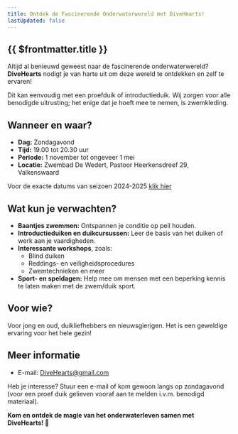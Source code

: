 ```yaml
---
title: Ontdek de Fascinerende Onderwaterwereld met DiveHearts!
lastUpdated: false
---
```


## {{ $frontmatter.title }}

Altijd al benieuwd geweest naar de fascinerende onderwaterwereld? **DiveHearts** nodigt je van harte uit om deze wereld te ontdekken en zelf te ervaren!

Dit kan eenvoudig met een proefduik of introductieduik. Wij zorgen voor alle benodigde uitrusting; het enige dat je hoeft mee te nemen, is zwemkleding.

## Wanneer en waar?
- **Dag:** Zondagavond
- **Tijd:** 19.00 tot 20.30 uur
- **Periode:** 1 november tot ongeveer 1 mei
- **Locatie:** Zwembad De Wedert, Pastoor Heerkensdreef 29, Valkenswaard

Voor de exacte datums van seizoen 2024-2025 [klik hier](/posts/2024/20240825zwembadDatums2024)

## Wat kun je verwachten?
- **Baantjes zwemmen:** Ontspannen je conditie op peil houden.
- **Introductieduiken en duikcursussen:** Leer de basis van het duiken of werk aan je vaardigheden.
- **Interessante workshops**, zoals:
  - Blind duiken
  - Reddings- en veiligheidsprocedures
  - Zwemtechnieken en meer
- **Sport- en speldagen:** Help mee om mensen met een beperking kennis te laten maken met de zwem/duik sport.

## Voor wie?
Voor jong en oud, duikliefhebbers en nieuwsgierigen. Het is een geweldige ervaring voor het hele gezin!

## Meer informatie
- E-mail: DiveHearts@gmail.com

Heb je interesse? Stuur een e-mail of kom gewoon langs op zondagavond (voor een proef duik gelieven vooraf aan te melden i.v.m. benodigd materiaal).

**Kom en ontdek de magie van het onderwaterleven samen met DiveHearts! 🌊**

